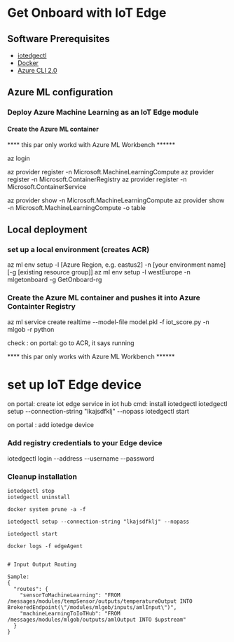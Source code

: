 # Get Onboard with IoT Edge

## Software Prerequisites

- [iotedgectl](https://pypi.org/project/azure-iot-edge-runtime-ctl/)
- [Docker](https://docker.com)
- [Azure CLI 2.0](https://docs.microsoft.com/en-us/cli/azure/install-azure-cli?view=azure-cli-latest)

## Azure ML configuration

### Deploy Azure Machine Learning as an IoT Edge module

#### Create the Azure ML container
**** this par only workd with Azure ML Workbench ******

az login

az provider register -n Microsoft.MachineLearningCompute
az provider register -n Microsoft.ContainerRegistry
az provider register -n Microsoft.ContainerService

az provider show -n Microsoft.MachineLearningCompute
az provider show -n Microsoft.MachineLearningCompute -o table

## Local deployment

### set up a local environment (creates ACR)
az ml env setup -l [Azure Region, e.g. eastus2] -n [your environment name] [-g [existing resource group]]
az ml env setup -l westEurope -n mlgetonboard -g GetOnboard-rg

### Create the Azure ML container and pushes it into Azure Containter Registry
az ml service create realtime --model-file model.pkl -f iot_score.py -n mlgob -r python

check : on portal: go to ACR, it says running

**** this par only works with Azure ML Workbench ******

# set up IoT Edge device
on portal: create iot edge service in iot hub
cmd: install iotedgectl
    iotedgectl setup --connection-string "lkajsdfklj" --nopass
    iotedgectl start

on portal : add iotedge device

### Add registry credentials to your Edge device
iotedgectl login --address <registry-login-server> --username <registry-username> --password <registry-password>


### Cleanup installation

```
iotedgectl stop
iotedgectl uninstall

docker system prune -a -f

iotedgectl setup --connection-string "lkajsdfklj" --nopass

iotedgectl start

docker logs -f edgeAgent


# Input Output Routing

Sample:
{
  "routes": {
    "sensorToMachineLearning": "FROM /messages/modules/tempSensor/outputs/temperatureOutput INTO BrokeredEndpoint(\"/modules/mlgob/inputs/amlInput\")",
    "machineLearningToIoTHub": "FROM /messages/modules/mlgob/outputs/amlOutput INTO $upstream"
  }
}
